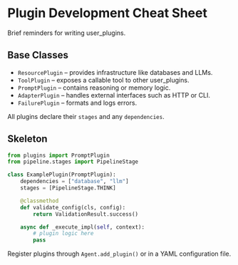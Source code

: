 # Plugin Development Cheat Sheet

Brief reminders for writing user_plugins.

## Base Classes
- `ResourcePlugin` – provides infrastructure like databases and LLMs.
- `ToolPlugin` – exposes a callable tool to other user_plugins.
- `PromptPlugin` – contains reasoning or memory logic.
- `AdapterPlugin` – handles external interfaces such as HTTP or CLI.
- `FailurePlugin` – formats and logs errors.

All plugins declare their `stages` and any `dependencies`.

## Skeleton
```python
from plugins import PromptPlugin
from pipeline.stages import PipelineStage

class ExamplePlugin(PromptPlugin):
    dependencies = ["database", "llm"]
    stages = [PipelineStage.THINK]

    @classmethod
    def validate_config(cls, config):
        return ValidationResult.success()

    async def _execute_impl(self, context):
        # plugin logic here
        pass
```

Register plugins through `Agent.add_plugin()` or in a YAML configuration file.
